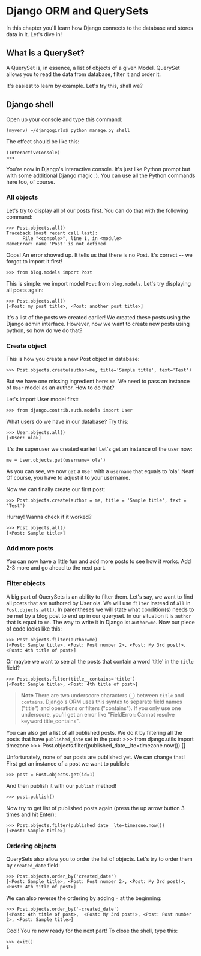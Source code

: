 # Django ORM and QuerySets

In this chapter you'll learn how Django connects to the database and stores data in it. Let's dive in!

## What is a QuerySet?

A QuerySet is, in essence, a list of objects of a given Model. QuerySet allows you to read the data from database, filter it and order it.

It's easiest to learn by example. Let's try this, shall we?

## Django shell

Open up your console and type this command:

    (myvenv) ~/djangogirls$ python manage.py shell

The effect should be like this:

    (InteractiveConsole)
    >>>

You're now in Django's interactive console. It's just like Python prompt but with some additional Django magic :). You can use all the Python commands here too, of course.

### All objects

Let's try to display all of our posts first. You can do that with the following command:

    >>> Post.objects.all()
    Traceback (most recent call last):
          File "<console>", line 1, in <module>
    NameError: name 'Post' is not defined

Oops! An error showed up. It tells us that there is no Post. It's correct -- we forgot to import it first!

    >>> from blog.models import Post

This is simple: we import model `Post` from `blog.models`. Let's try displaying all posts again:

    >>> Post.objects.all()
    [<Post: my post title>, <Post: another post title>]

It's a list of the posts we created earlier! We created these posts using the Django admin interface. However, now we want to create new posts using python, so how do we do that?

### Create object

This is how you create a new Post object in database:

    >>> Post.objects.create(author=me, title='Sample title', text='Test')

But we have one missing ingredient here: `me`. We need to pass an instance of `User` model as an author. How to do that?

Let's import User model first:

    >>> from django.contrib.auth.models import User

What users do we have in our database? Try this:

    >>> User.objects.all()
    [<User: ola>]

It's the superuser we created earlier! Let's get an instance of the user now:

    me = User.objects.get(username='ola')

As you can see, we now `get` a `User` with a `username` that equals to 'ola'. Neat! Of course, you have to adjust it to your username.

Now we can finally create our first post:

    >>> Post.objects.create(author = me, title = 'Sample title', text = 'Test')

Hurray! Wanna check if it worked?

    >>> Post.objects.all()
    [<Post: Sample title>]

### Add more posts

You can now have a little fun and add more posts to see how it works. Add 2-3 more and go ahead to the next part.

### Filter objects

A big part of QuerySets is an ability to filter them. Let's say, we want to find all posts that are authored by User ola. We will use `filter` instead of `all` in `Post.objects.all()`. In parentheses we will state what condition(s) needs to be met by a blog post to end up in our queryset. In our situation it is `author` that is equal to `me`. The way to write it in Django is: `author=me`. Now our piece of code looks like this:

    >>> Post.objects.filter(author=me)
    [<Post: Sample title>, <Post: Post number 2>, <Post: My 3rd post!>, <Post: 4th title of post>]

Or maybe we want to see all the posts that contain a word 'title' in the `title` field?

    >>> Post.objects.filter(title__contains='title')
    [<Post: Sample title>, <Post: 4th title of post>]

> **Note** There are two underscore characters (`_`) between `title` and `contains`. Django's ORM uses this syntax to separate field names ("title") and operations or filters ("contains"). If you only use one underscore, you'll get an error like "FieldError: Cannot resolve keyword title_contains".

You can also get a list of all published posts. We do it by filtering all the posts that have `published_date` set in the past:
    >>> from django.utils import timezone
    >>> Post.objects.filter(published_date__lte=timezone.now())
    []

Unfortunately, none of our posts are published yet. We can change that! First get an instance of a post we want to publish:

    >>> post = Post.objects.get(id=1)

And then publish it with our `publish` method!

    >>> post.publish()

Now try to get list of published posts again (press the up arrow button 3 times and hit Enter):

    >>> Post.objects.filter(published_date__lte=timezone.now())
    [<Post: Sample title>]

### Ordering objects

QuerySets also allow you to order the list of objects. Let's try to order them by `created_date` field:

    >>> Post.objects.order_by('created_date')
    [<Post: Sample title>, <Post: Post number 2>, <Post: My 3rd post!>, <Post: 4th title of post>]

We can also reverse the ordering by adding `-` at the beginning:

    >>> Post.objects.order_by('-created_date')
    [<Post: 4th title of post>,  <Post: My 3rd post!>, <Post: Post number 2>, <Post: Sample title>]

Cool! You're now ready for the next part! To close the shell, type this:

    >>> exit()
    $
